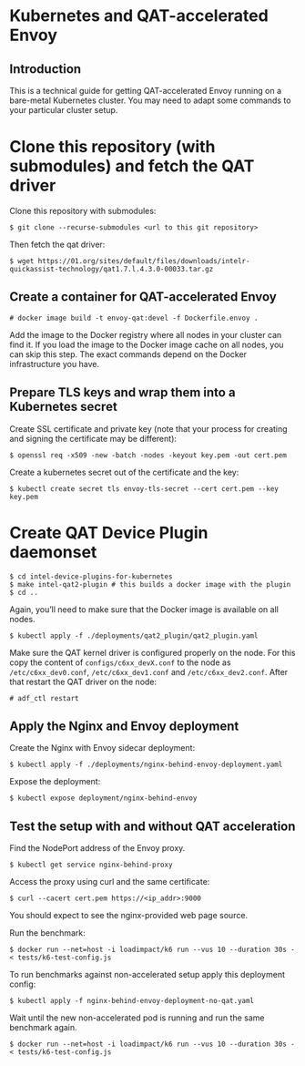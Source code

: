 # Kubernetes and QAT-accelerated Envoy

## Introduction

This is a technical guide for getting QAT-accelerated Envoy running on a bare-metal Kubernetes cluster. You may need to adapt some commands to your particular cluster setup.

# Clone this repository (with submodules) and fetch the QAT driver

Clone this repository with submodules:

    $ git clone --recurse-submodules <url to this git repository>

Then fetch the qat driver:

    $ wget https://01.org/sites/default/files/downloads/intelr-quickassist-technology/qat1.7.l.4.3.0-00033.tar.gz

## Create a container for QAT-accelerated Envoy

    # docker image build -t envoy-qat:devel -f Dockerfile.envoy .

Add the image to the Docker registry where all nodes in your cluster can find it. If you load the image to the Docker image cache on all nodes, you can skip this step. The exact commands depend on the Docker infrastructure you have.

## Prepare TLS keys and wrap them into a Kubernetes secret

Create SSL certificate and private key (note that your process for creating and signing the certificate may be different):

    $ openssl req -x509 -new -batch -nodes -keyout key.pem -out cert.pem

Create a kubernetes secret out of the certificate and the key:

    $ kubectl create secret tls envoy-tls-secret --cert cert.pem --key key.pem

# Create QAT Device Plugin daemonset

    $ cd intel-device-plugins-for-kubernetes
    $ make intel-qat2-plugin # this builds a docker image with the plugin
    $ cd ..

Again, you’ll need to make sure that the Docker image is available on all nodes.

    $ kubectl apply -f ./deployments/qat2_plugin/qat2_plugin.yaml

Make sure the QAT kernel driver is configured properly on the node. For this copy the content of `configs/c6xx_devX.conf` to the node as `/etc/c6xx_dev0.conf`, `/etc/c6xx_dev1.conf` and `/etc/c6xx_dev2.conf`. After that restart the QAT driver on the node:

    # adf_ctl restart

## Apply the Nginx and Envoy deployment

Create the Nginx with Envoy sidecar deployment:

    $ kubectl apply -f ./deployments/nginx-behind-envoy-deployment.yaml

Expose the deployment:

    $ kubectl expose deployment/nginx-behind-envoy

## Test the setup with and without QAT acceleration

Find the NodePort address of the Envoy proxy.

    $ kubectl get service nginx-behind-proxy

Access the proxy using curl and the same certificate:

    $ curl --cacert cert.pem https://<ip_addr>:9000

You should expect to see the nginx-provided web page source.

Run the benchmark:

    $ docker run --net=host -i loadimpact/k6 run --vus 10 --duration 30s -< tests/k6-test-config.js

To run benchmarks against non-accelerated setup apply this deployment config:

    $ kubectl apply -f nginx-behind-envoy-deployment-no-qat.yaml

Wait until the new non-accelerated pod is running and run the same benchmark again.

    $ docker run --net=host -i loadimpact/k6 run --vus 10 --duration 30s -< tests/k6-test-config.js
